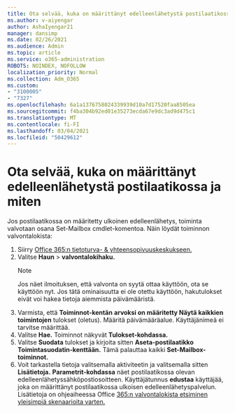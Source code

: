 ```yaml
---
title: Ota selvää, kuka on määrittänyt edelleenlähetystä postilaatikossa ja miten
ms.author: v-aiyengar
author: AshaIyengar21
manager: dansimp
ms.date: 02/26/2021
ms.audience: Admin
ms.topic: article
ms.service: o365-administration
ROBOTS: NOINDEX, NOFOLLOW
localization_priority: Normal
ms.collection: Adm_O365
ms.custom:
- "3100005"
- "7327"
ms.openlocfilehash: 6a1a1376758024339939d10a7d17520faa8505ea
ms.sourcegitcommit: f4ba304b92ed01e35273ecda67e9dc3ad9d475c1
ms.translationtype: MT
ms.contentlocale: fi-FI
ms.lasthandoff: 03/04/2021
ms.locfileid: "50429612"
---
```

# <a name="find-out-who-set-up-forwarding-on-a-mailbox-and-how"></a>Ota selvää, kuka on määrittänyt edelleenlähetystä postilaatikossa ja miten

Jos postilaatikossa on määritetty ulkoinen edelleenlähetys, toiminta valvotaan osana Set-Mailbox cmdlet-komentoa. Näin löydät toiminnon valvontalokista:

1. Siirry [Office 365:n tietoturva- & yhteensopivuuskeskukseen.](https://go.microsoft.com/fwlink/p/?linkid=2077143)
1. Valitse **Haun** >  **valvontalokihaku.**
    > [!NOTE]
    > Jos näet ilmoituksen, että valvonta on syytä ottaa käyttöön, ota se käyttöön nyt. Jos tätä ominaisuutta ei ole otettu käyttöön, hakutulokset eivät voi hakea tietoja aiemmista päivämääristä.
1. Varmista, että **Toiminnot-kentän** **arvoksi on määritetty Näytä kaikkien toimintojen** tulokset (oletus). Määritä päivämääräalue. Käyttäjänimeä ei tarvitse määrittää.
1. Valitse **Hae.** Toiminnot näkyvät **Tulokset-kohdassa.**
1. Valitse **Suodata** tulokset ja kirjoita sitten **Aseta-postilaatikko** **Toimintasuodatin-kenttään.** Tämä palauttaa kaikki **Set-Mailbox-toiminnot.**
1. Voit tarkastella tietoja valitsemalla aktiviteetin ja valitsemalla sitten **Lisätietoja.** **Parametrit-kohdassa** näet postilaatikossa olevan edelleenlähetyssähköpostiosoitteen. Käyttäjätunnus **edustaa** käyttäjää, joka on määrittänyt postilaatikossa ulkoisen edelleenlähetyspalvelun.
Lisätietoja on ohjeaiheessa Office [365:n valvontalokista etsiminen yleisimpiä skenaarioita varten.](https://go.microsoft.com/fwlink/?linkid=2103944)